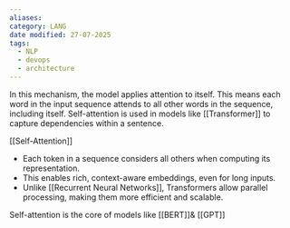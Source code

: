 ```yaml
---
aliases: 
category: LANG
date modified: 27-07-2025
tags:
  - NLP
  - devops
  - architecture
---
```

In this mechanism, the model applies attention to itself. This means each word in the input sequence attends to all other words in the sequence, including itself. Self-attention is used in models like [[Transformer]] to capture dependencies within a sentence.

[[Self-Attention]]
* Each token in a sequence considers all others when computing its representation.
* This enables rich, context-aware embeddings, even for long inputs.
* Unlike [[Recurrent Neural Networks]], Transformers allow parallel processing, making them more efficient and scalable.

Self-attention is the core of models like [[BERT]]& [[GPT]]
